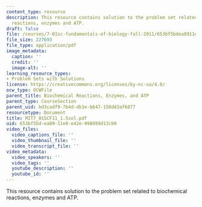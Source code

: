 ```yaml
---
content_type: resource
description: This resource contains solution to the problem set related to biochemical
  reactions, enzymes and ATP.
draft: false
file: /courses/7-01sc-fundamentals-of-biology-fall-2011/653bf5bdea8911e0e42e998999d13cb9_MIT7_01SCF11_1.5sol.pdf
file_size: 227693
file_type: application/pdf
image_metadata:
  caption: ''
  credit: ''
  image-alt: ''
learning_resource_types:
- Problem Sets with Solutions
license: https://creativecommons.org/licenses/by-nc-sa/4.0/
ocw_type: OCWFile
parent_title: Biochemical Reactions, Enzymes, and ATP
parent_type: CourseSection
parent_uid: bd3cadf9-7b4d-db1e-b647-150dd3af6877
resourcetype: Document
title: MIT7_01SCF11_1.5sol.pdf
uid: 653bf5bd-ea89-11e0-e42e-998999d13cb9
video_files:
  video_captions_file: ''
  video_thumbnail_file: ''
  video_transcript_file: ''
video_metadata:
  video_speakers: ''
  video_tags: ''
  youtube_description: ''
  youtube_id: ''
---
```

This resource contains solution to the problem set related to biochemical reactions, enzymes and ATP.